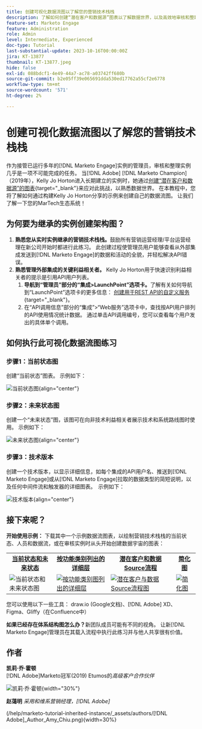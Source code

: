 ```yaml
---
title: 创建可视化数据流图以了解您的营销技术栈栈
description: 了解如何创建“潜在客户和数据源”图表以了解数据世界，以及高效地审核和整理实例。
feature-set: Marketo Engage
feature: Administration
role: Admin
level: Intermediate, Experienced
doc-type: Tutorial
last-substantial-update: 2023-10-16T00:00:00Z
jira: KT-13877
thumbnail: KT-13877.jpeg
hide: false
exl-id: 088bdcf1-4e49-44a7-ac78-a03742ff680b
source-git-commit: b2e05ff39e065691dda530ed17762a55cf2e6778
workflow-type: tm+mt
source-wordcount: '571'
ht-degree: 2%

---
```


# 创建可视化数据流图以了解您的营销技术栈栈

作为接管已运行多年的[!DNL Marketo Engage]实例的管理员，审核和整理实例几乎是一项不可能完成的任务。 当[!DNL Adobe] [!DNL Marketo Champion]（2019年），Kelly Jo Horton进入长期建立的实例时，她通过[创建“潜在客户和数据源”的图表](https://nation.marketo.com/t5/employee-blogs/understand-your-marketing-technology-and-data-create-this/ba-p/296774){target="_blank"}来应对此挑战，以熟悉数据世界。 在本教程中，您将了解如何通过构建Kelly Jo Horton分享的示例来创建自己的数据流图。 让我们了解一下您的MarTech生态系统！

## 为何要为继承的实例创建架构图？

1. **熟悉您从实时实例继承的营销技术栈栈。**&#x200B;鼓励所有营销运营经理/平台运营经理在新公司开始时都进行此练习。 此创建过程使管理员用户能够查看从外部集成发送到[!DNL Marketo Engage]的数据和活动的全貌，并轻松解决API错误。
2. **熟悉管理外部集成的关键利益相关者。** Kelly Jo Horton用于快速识别利益相关者的提示是引用API用户列表。
   1. **导航到“管理员”部分的“集成>LaunchPoint”选项卡。**&#x200B;了解有关如何导航到“LaunchPoint”选项卡的更多信息： [创建用于REST API的自定义服务](https://experienceleague.adobe.com/docs/marketo/using/product-docs/administration/additional-integrations/create-a-custom-service-for-use-with-rest-api.html){target="_blank"}。
   2. 在“API调用信息”部分的“集成”>“Web服务”选项卡中，查找按API用户排列的API使用情况统计数据。 通过单击API调用编号，您可以查看每个用户发出的具体单个调用。

## 如何执行此可视化数据流图练习

### 步骤1：当前状态图

创建“当前状态”图表。 示例如下：

![当前状态图](/help/marketo-tutorial-inherited-instance/_assets/data-flow-diagram/Current_State_Lead_Data_Sources_KellyJo_Horton.png){align="center"}


### 步骤2：未来状态图

创建一个“未来状态”图，该图可在向非技术利益相关者展示技术和系统路线图时使用。 示例如下：

![未来状态图](/help/marketo-tutorial-inherited-instance/_assets/data-flow-diagram/Future-State-Lead-Data-Sources-KellyJo-Horton.png){align="center"}

### 步骤3：技术版本

创建一个技术版本，以显示详细信息，如每个集成的API用户名、推送到[!DNL Marketo Engage]或从[!DNL Marketo Engage]拉取的数据类型的简短说明，以及任何中间件流和触发器的详细图表。  示例如下：

![技术版本](/help/marketo-tutorial-inherited-instance/_assets/data-flow-diagram/Lead-Data-Source-Diagram-KellyJo-Horton.png){align="center"}


## 接下来呢？

**开始使用示例：**
下载其中一个示例数据流图表，以绘制营销技术栈栈的当前状态、人员和数据流，或在审核实例时从头开始创建数据宇宙的图表：


<table style="table-layout:fixed">
   <tr>  
      <td style="border: 0;">
      <div style="text-align: center;">
          <a href="./_assets/downloads/Current_Future_State_Lead_Data_Sources.zip">
            <strong>当前状态和未来状态</strong>
         </a>
      </div>
      </td>
      <td style="border: 0;">
      <div style="text-align: center;">
         <a href="./_assets/downloads/Detailed_Layers_by_Functional_Category_Stacked_Technologies.zip">
         <strong>按功能类别列出的详细层</strong>   
         </a>
      </div>
      </td>
      <td style="border: 0;">
         <div style="text-align: center;">
         <a href="./_assets/downloads/Lead_Data_Source.zip">
           <strong>潜在客户和数据Source流程</strong>  
         </a>
         </div>
       </td> 
       <td style="border: 0;">
         <div style="text-align: center;">
         <a href="./_assets/downloads/Simple_World_Class_Stage_Stack.zip">
          <strong>简化图</strong>  
         </a>
         </div>
        </td>  
   </tr>
   <tr>
    <td style="border: 0;">
         <div>
          <img alt="当前状态和未来状态图" src="./_assets/Thumbnail_Current-Future State Lead_Data Sources_KellyJo_Horton.png"/>
         </a>
      </div>
      </td>
      <td style="border: 0;">
         <div>
         <a href="./_assets/downloads/Detailed_Layers_by_Functional_Category_Stacked_Technologies.zip">
         <img alt="按功能类别图列出的详细层" src="./_assets/Thumbnail_Detailed_Layers_by_Functional_Category_Stacked_Technologies_KellyJo_Horton.png" />
       </a>
         </div>
      </td>
       <td style="border: 0;">
         <div>
            <a href="./_assets/downloads/Lead_Data_Source.zip">
         <img alt="潜在客户与数据Source流程图" src="./_assets/Thumbnail_Lead-Data Source Diagram_KellyJo_Horton.png" />
         </a>
         </div>
      </td>
     <td style="border: 0;">
         <div>
            <a href="./_assets/downloads/Simple_World_Class_Stage_Stack.zip">
             <img alt="简化图" src="./_assets/Thumbnail_Simple_World_Class_Stage_Stack.png" />
         </a>
         </div>
      </td>
</table>

您可以使用以下一些工具： draw.io (Google文档)、[!DNL Adobe] XD、Figma、Gliffy（在Confluence中）

**如果已经存在体系结构图怎么办？**&#x200B;新团队成员可能有不同的视角。 让新[!DNL Marketo Engage]管理员在其载入流程中执行此练习并与他人共享很有价值。

## 作者

**凯莉·乔·霍顿**\
[!DNL Adobe]Marketo冠军(2019)
Etumos的*高级客户合作伙伴*

![凯莉·乔·霍顿](/help/marketo-tutorial-inherited-instance/_assets/authors/Customer_Author_Kelly_Jo_Horton.png){width="30%"}

**赵蔼明**
*采用和维系营销经理，[!DNL Adobe]*

(/help/marketo-tutorial-inherited-instance/_assets/authors/[!DNL Adobe]_Author_Amy_Chiu.png){width=30%}
